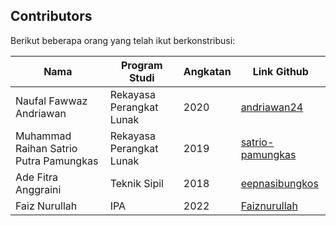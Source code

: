 ## Contributors

Berikut beberapa orang yang telah ikut berkonstribusi:

| Nama | Program Studi | Angkatan | Link Github
| --- | --- | --- | --- |
| Naufal Fawwaz Andriawan | Rekayasa Perangkat Lunak | 2020 | [andriawan24](https://github.com/andriawan24) |
| Muhammad Raihan Satrio Putra Pamungkas | Rekayasa Perangkat Lunak | 2019 | [satrio-pamungkas](https://github.com/satrio-pamungkas) |
| Ade Fitra Anggraini | Teknik Sipil | 2018 | [eepnasibungkos](https://github.com/eepnasibungkos) |
| Faiz Nurullah | IPA | 2022 | [Faiznurullah](https://github.com/faiznurullah)|

